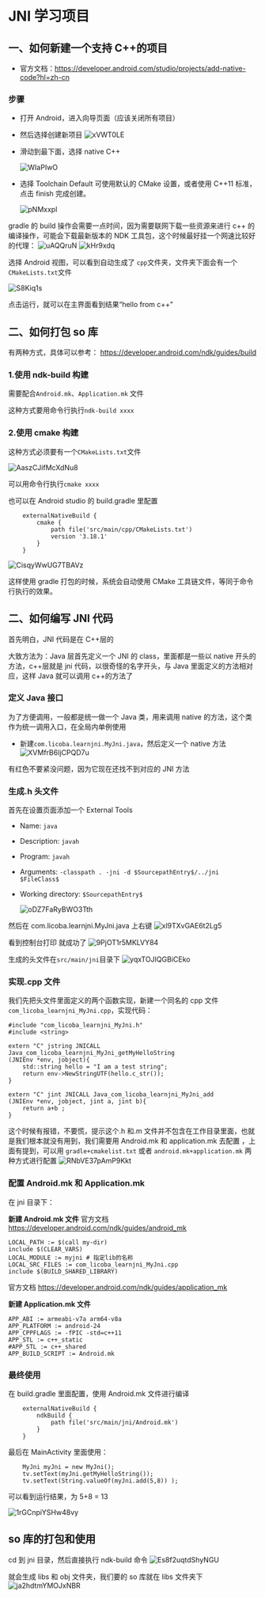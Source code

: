 # JNI 学习项目

## 一、如何新建一个支持 C++的项目

- 官方文档：https://developer.android.com/studio/projects/add-native-code?hl=zh-cn

### 步骤

- 打开 Android，进入向导页面（应该关闭所有项目）
- 然后选择创建新项目
  ![xVWT0LE](https://i.imgur.com/xVWT0LE.jpg)

- 滑动到最下面，选择 native C++

  ![WIaPIwO](https://i.imgur.com/WIaPIwO.jpg)

- 选择 Toolchain Default 可使用默认的 CMake 设置，或者使用 C++11 标准，点击 finish 完成创建。

  ![pNMxxpl](https://i.imgur.com/pNMxxpl.jpg)

gradle 的 build 操作会需要一点时间，因为需要联网下载一些资源来进行 c++ 的编译操作，可能会下载最新版本的 NDK 工具包，这个时候最好挂一个网速比较好的代理：
![uAQQruN](https://i.imgur.com/uAQQruN.jpg)
![kHr9xdq](https://i.imgur.com/kHr9xdq.jpg)

选择 Android 视图，可以看到自动生成了 `cpp`文件夹，文件夹下面会有一个`CMakeLists.txt`文件

![S8Kiq1s](https://i.imgur.com/S8Kiq1s.jpg)

点击运行，就可以在主界面看到结果“hello from c++”

## 二、如何打包 so 库

有两种方式，具体可以参考：
https://developer.android.com/ndk/guides/build

### 1.使用 ndk-build 构建

需要配合`Android.mk`、`Application.mk` 文件

这种方式要用命令行执行`ndk-build xxxx`

### 2.使用 cmake 构建

这种方式必须要有一个`CMakeLists.txt`文件

![AaszCJifMcXdNu8](https://i.loli.net/2021/08/10/AaszCJifMcXdNu8.jpg)

可以用命令行执行`cmake xxxx`

也可以在 Android studio 的 build.gradle 里配置

```
    externalNativeBuild {
        cmake {
            path file('src/main/cpp/CMakeLists.txt')
            version '3.18.1'
        }
    }
```

![CisqyWwUG7TBAVz](https://i.loli.net/2021/08/10/CisqyWwUG7TBAVz.jpg)

这样使用 gradle 打包的时候，系统会自动使用 CMake 工具链文件，等同于命令行执行的效果。

## 二、如何编写 JNI 代码

首先明白，JNI 代码是在 C++层的

大致方法为：Java 层首先定义一个 JNI 的 class，里面都是一些以 native 开头的方法，c++层就是 jni 代码，以很奇怪的名字开头，与 Java 里面定义的方法相对应，这样 Java 就可以调用 c++的方法了

### 定义 Java 接口

为了方便调用，一般都是统一做一个 Java 类，用来调用 native 的方法，这个类作为统一调用入口，在全局内单例使用

- 新建`com.licoba.learnjni.MyJni.java`，然后定义一个 native 方法
  ![XVMfrB6IjCPQD7u](https://i.loli.net/2021/08/10/XVMfrB6IjCPQD7u.jpg)

有红色不要紧没问题，因为它现在还找不到对应的 JNI 方法

### 生成.h 头文件

首先在设置页面添加一个 External Tools

- Name: `java`
- Description: `javah`
- Program: `javah`
- Arguments: `-classpath . -jni -d $SourcepathEntry$/../jni $FileClass$`
- Working directory: `$SourcepathEntry$`

  ![oDZ7FaRyBWO3Tth](https://i.loli.net/2021/08/10/oDZ7FaRyBWO3Tth.jpg)

然后在 com.licoba.learnjni.MyJni.java 上右键
![xl9TXvGAE6t2Lg5](https://i.loli.net/2021/08/10/xl9TXvGAE6t2Lg5.jpg)

看到控制台打印 就成功了
![9PjOT1r5MKLVY84](https://i.loli.net/2021/08/10/9PjOT1r5MKLVY84.jpg)

生成的头文件在`src/main/jni`目录下
![yqxTOJIQGBiCEko](https://i.loli.net/2021/08/10/yqxTOJIQGBiCEko.jpg)

### 实现.cpp 文件

我们先把头文件里面定义的两个函数实现，新建一个同名的 cpp 文件`com_licoba_learnjni_MyJni.cpp`，实现代码：

```
#include "com_licoba_learnjni_MyJni.h"
#include <string>

extern "C" jstring JNICALL Java_com_licoba_learnjni_MyJni_getMyHelloString
(JNIEnv *env, jobject){
    std::string hello = "I am a test string";
    return env->NewStringUTF(hello.c_str());
}

extern "C" jint JNICALL Java_com_licoba_learnjni_MyJni_add
(JNIEnv *env, jobject, jint a, jint b){
    return a+b ;
}
```

这个时候有报错，不要慌，提示这个.h 和.m 文件并不包含在工作目录里面，也就是我们根本就没有用到，我们需要用 Android.mk 和 application.mk 去配置
，上面有提到，可以用 `gradle+cmakelist.txt` 或者 `android.mk+application.mk` 两种方式进行配置
![RNbVE37pAmP9Kkt](https://i.loli.net/2021/08/10/RNbVE37pAmP9Kkt.jpg)

### 配置 Android.mk 和 Application.mk

在 jni 目录下：

**新建 Android.mk 文件**
官方文档
https://developer.android.com/ndk/guides/android_mk

```
LOCAL_PATH := $(call my-dir)
include $(CLEAR_VARS)
LOCAL_MODULE := myjni # 指定lib的名称
LOCAL_SRC_FILES := com_licoba_learnjni_MyJni.cpp
include $(BUILD_SHARED_LIBRARY)

```

官方文档
https://developer.android.com/ndk/guides/application_mk

**新建 Application.mk 文件**

```
APP_ABI := armeabi-v7a arm64-v8a
APP_PLATFORM := android-24
APP_CPPFLAGS := -fPIC -std=c++11
APP_STL := c++_static
#APP_STL := c++_shared
APP_BUILD_SCRIPT := Android.mk

```

### 最终使用

在 build.gradle 里面配置，使用 Android.mk 文件进行编译

```
    externalNativeBuild {
        ndkBuild {
            path file('src/main/jni/Android.mk')
        }
    }
```

最后在 MainActivity 里面使用：

```
    MyJni myJni = new MyJni();
    tv.setText(myJni.getMyHelloString());
    tv.setText(String.valueOf(myJni.add(5,8)) );
```

可以看到运行结果，为 5+8 = 13

![1rGCnpiYSHw48vy](https://i.loli.net/2021/08/10/1rGCnpiYSHw48vy.jpg)

## so 库的打包和使用

cd 到 jni 目录，然后直接执行 ndk-build 命令
![Es8f2uqtdShyNGU](https://i.loli.net/2021/08/10/Es8f2uqtdShyNGU.jpg)

就会生成 libs 和 obj 文件夹，我们要的 so 库就在 libs 文件夹下
![ja2hdtmYMOJxNBR](https://i.loli.net/2021/08/10/ja2hdtmYMOJxNBR.jpg)
